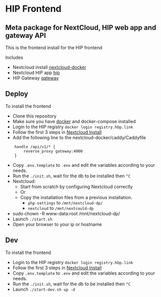 # HIP Frontend
## Meta package for NextCloud, HIP web app and gateway API
This is the frontend install for the HIP frontend

Includes 
- Nextcloud install [nextcloud-docker](https://github.com/HIP-infrastructure/nextcloud-docker)
- Nextcloud HIP app [hip](https://github.com/HIP-infrastructure/hip)
- HIP Gateway [gateway](https://github.com/HIP-infrastructure/gateway)
## Deploy
To install the frontend
- Clone this repository
- Make sure you have [docker](https://www.digitalocean.com/community/tutorials/how-to-install-and-use-docker-on-ubuntu-20-04) and docker-compose installed
- Login to the HIP registry `docker login registry.hbp.link`
- Follow the first 3 steps in [Nextcloud Install](./nextcloud-docker/README.md)
- Add the following line to the nextcloud-docker/caddy/Caddyfile 
```
    handle /api/v1/* {
        reverse_proxy gateway:4000
    }
```
- Copy `.env.template` to `.env` and edit the variables according to your needs.
- Run the `./init.sh`, wait for the db to be installed then `^C`
- Nextcloud:
    - Start from scratch by configuring Nextcloud correctly 
    - Or
    - Copy the installation files from a previous installation. 
      - `php-settings` to `/mnt/nextcloud-dp/`
      - `nextcloud` to `/mnt/nextcould-dp`
- sudo chown -R www-data:root /mnt/nextcloud-dp/
- Launch `./start.sh`
- Open your browser to your ip or hostname

## Dev
To install the frontend
- Login to the HIP registry `docker login registry.hbp.link`
- Follow the first 3 steps in [Nextcloud Install](./nextcloud-docker/README.md)
- Copy `.env.template` to `.env` and edit the variables according to your needs.
- Run the `./init.sh`, wait for the db to be installed then `^C`
- Launch `./start-dev.sh up -d`